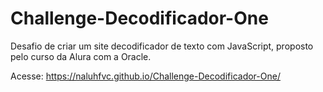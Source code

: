 # Challenge-Decodificador-One
Desafio de criar um site decodificador de texto com JavaScript, proposto pelo curso da Alura com a Oracle.

Acesse: https://naluhfvc.github.io/Challenge-Decodificador-One/
